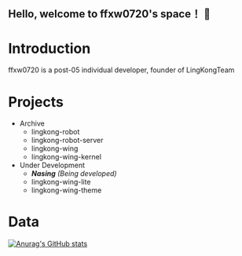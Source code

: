 ## Hello, welcome to ffxw0720's space！ 👋

# Introduction
ffxw0720 is a post-05 individual developer, founder of LingKongTeam

# Projects
- Archive
  - lingkong-robot
  - lingkong-robot-server
  - lingkong-wing
  - lingkong-wing-kernel
- Under Development
  - ***Nasing** (Being developed)*
  - lingkong-wing-lite
  - lingkong-wing-theme

# Data
<!-- Use https://github.com/anuraghazra/github-readme-stats. Thanks to Anurag Hazra!  -->
[![Anurag's GitHub stats](https://github-readme-stats.vercel.app/api?username=ffxw0720&bg_color=30,e96443,904e95&title_color=fff&text_color=fff)](https://github.com/anuraghazra/github-readme-stats)


<!--
**ffxw0720/ffxw0720** is a ✨ _special_ ✨ repository because its `README.md` (this file) appears on your GitHub profile.

Here are some ideas to get you started:

- 🔭 I’m currently working on ...
- 🌱 I’m currently learning ...
- 👯 I’m looking to collaborate on ...
- 🤔 I’m looking for help with ...
- 💬 Ask me about ...
- 📫 How to reach me: ...
- 😄 Pronouns: ...
- ⚡ Fun fact: ...
-->
